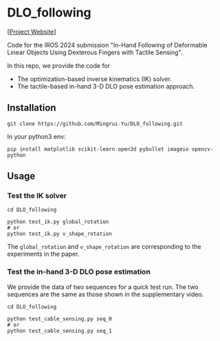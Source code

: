 # DLO_following

[[Project Website](https://mingrui-yu.github.io/DLO_following/)]

Code for the IROS 2024 submission "In-Hand Following of Deformable Linear Objects Using Dexterous Fingers with Tactile Sensing".

In this repo, we provide the code for

- The optimization-based inverse kinematics (IK) solver.
- The tactile-based in-hand 3-D DLO pose estimation approach.

## Installation

```
git clone https://github.com/Mingrui-Yu/DLO_following.git
```

In your python3 env:

```
pip install matplotlib scikit-learn open3d pybullet imageio opencv-python
```

## Usage

### Test the IK solver

```
cd DLO_following

python test_ik.py global_rotation
# or
python test_ik.py v_shape_rotation
```

The `global_rotation` and `v_shape_rotation` are corresponding to the experiments in the paper.

### Test the in-hand 3-D DLO pose estimation

We provide the data of two sequences for a quick test run. The two sequences are the same as those shown in the supplementary video.

```
cd DLO_following

python test_cable_sensing.py seq_0
# or
python test_cable_sensing.py seq_1
```
